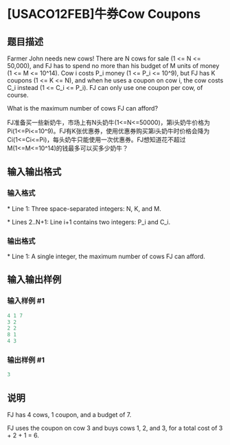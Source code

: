 # [USACO12FEB]牛券Cow Coupons

## 题目描述

Farmer John needs new cows! There are N cows for sale (1 <= N <= 50,000), and FJ has to spend no more than his budget of M units of money (1 <= M <= 10^14). Cow i costs P\_i money (1 <= P\_i <= 10^9), but FJ has K coupons (1 <= K <= N), and when he uses a coupon on cow i, the cow costs C\_i instead (1 <= C\_i <= P\_i). FJ can only use one coupon per cow, of course.

What is the maximum number of cows FJ can afford?

FJ准备买一些新奶牛，市场上有N头奶牛(1<=N<=50000)，第i头奶牛价格为Pi(1<=Pi<=10^9)。FJ有K张优惠券，使用优惠券购买第i头奶牛时价格会降为Ci(1<=Ci<=Pi)，每头奶牛只能使用一次优惠券。FJ想知道花不超过M(1<=M<=10^14)的钱最多可以买多少奶牛？

## 输入输出格式

### 输入格式

\* Line 1: Three space-separated integers: N, K, and M.

\* Lines 2..N+1: Line i+1 contains two integers: P\_i and C\_i.

### 输出格式

\* Line 1: A single integer, the maximum number of cows FJ can afford.

## 输入输出样例

### 输入样例 #1

```cpp
4 1 7 
3 2 
2 2 
8 1 
4 3 

```
### 输出样例 #1

```cpp
3 

```
## 说明

FJ has 4 cows, 1 coupon, and a budget of 7.

FJ uses the coupon on cow 3 and buys cows 1, 2, and 3, for a total cost of 3 + 2 + 1 = 6.

